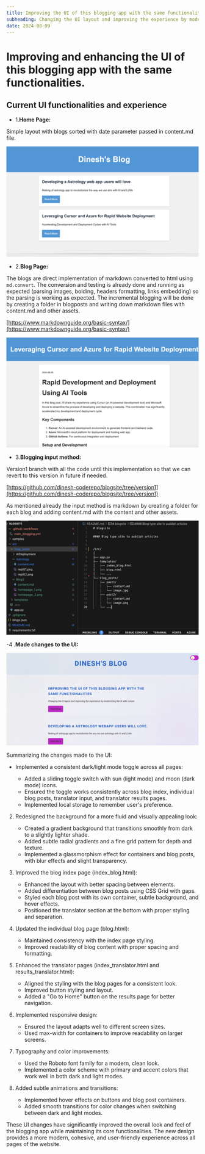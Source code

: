 ```yaml
---
title: Improving the UI of this blogging app with the same functionalities
subheading: Changing the UI layout and improving the experience by modernizing the UI with custom styling
date: 2024-08-09
---
```


# Improving and enhancing the UI of this blogging app with the same functionalities.

## Current UI functionalities and experience

- 1.**Home Page:**

Simple layout with blogs sorted with date parameter passed in content.md file.

![image](./homepage_1.png)

- 2.**Blog Page:**

The blogs are direct implementation of markdown converted to html using `md.convert`. The conversion and testing is already done and running as expected (parsing images, bolding, headers formatting, links embedding) so the parsing is working as expected. The incremental blogging will be done by creating a folder in blogposts and writing down markdown files with content.md and other assets.

[https://www.markdownguide.org/basic-syntax/](https://www.markdownguide.org/basic-syntax/)

![image](./homepage_2.png)

- 3.**Blogging input method:**

Version1 branch with all the code until this implementation so that we can revert to this version in future if needed.

[https://github.com/dinesh-coderepo/blogsite/tree/version1](https://github.com/dinesh-coderepo/blogsite/tree/version1)

As mentioned already the input method is markdown by creating a folder for each blog and adding content.md with the content and other assets.

![image](./homepage_3.png)

-4 .**Made changes to the UI:**

![image](./new_homepage_1.png)

Summarizing the changes made to the UI:

- Implemented a consistent dark/light mode toggle across all pages:

    - Added a sliding toggle switch with sun (light mode) and moon (dark mode) icons.
    - Ensured the toggle works consistently across blog index, individual blog posts, translator input, and translator results pages.
    - Implemented local storage to remember user's preference.

2. Redesigned the background for a more fluid and visually appealing look:
    - Created a gradient background that transitions smoothly from dark to a slightly lighter shade.
    - Added subtle radial gradients and a fine grid pattern for depth and texture.
    - Implemented a glassmorphism effect for containers and blog posts, with blur effects and slight transparency.

3. Improved the blog index page (index_blog.html):
    - Enhanced the layout with better spacing between elements.
    - Added differentiation between blog posts using CSS Grid with gaps.
    - Styled each blog post with its own container, subtle background, and hover effects.
    - Positioned the translator section at the bottom with proper styling and separation.

4. Updated the individual blog page (blog.html):
    - Maintained consistency with the index page styling.
    - Improved readability of blog content with proper spacing and formatting.

5. Enhanced the translator pages (index_translator.html and results_translator.html):
    - Aligned the styling with the blog pages for a consistent look.
    - Improved button styling and layout.
    - Added a "Go to Home" button on the results page for better navigation.

6. Implemented responsive design:
    - Ensured the layout adapts well to different screen sizes.
    - Used max-width for containers to improve readability on larger screens.

7. Typography and color improvements:
    - Used the Roboto font family for a modern, clean look.
    - Implemented a color scheme with primary and accent colors that work well in both dark and light modes.

8. Added subtle animations and transitions:
    - Implemented hover effects on buttons and blog post containers.
    - Added smooth transitions for color changes when switching between dark and light modes.

These UI changes have significantly improved the overall look and feel of the blogging app while maintaining its core functionalities. The new design provides a more modern, cohesive, and user-friendly experience across all pages of the website.







